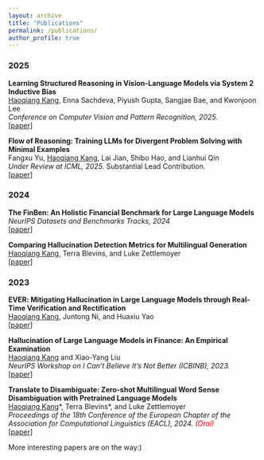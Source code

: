 ```yaml
---
layout: archive
title: "Publications"
permalink: /publications/
author_profile: true
---
```

### 2025

**Learning Structured Reasoning in Vision-Language Models via System 2 Inductive Bias** \
<u>Haoqiang Kang</u>, Enna Sachdeva, Piyush Gupta, Sangjae Bae, and Kwonjoon Lee \
*Conference on Computer Vision and Pattern Recognition, 2025.* \
[[paper]](https://arxiv.org/abs/2503.06514)

**Flow of Reasoning: Training LLMs for Divergent Problem Solving with Minimal Examples** \
Fangxu Yu, <u>Haoqiang Kang</u>, Lai Jian, Shibo Hao, and Lianhui Qin \
*Under Review at ICML, 2025.* Substantial Lead Contribution. \
[[paper]](https://arxiv.org/abs/2406.05673) 

### 2024

**The FinBen: An Holistic Financial Benchmark for Large Language Models** \
*NeurIPS Datasets and Benchmarks Tracks, 2024* \
[[paper]](https://arxiv.org/abs/2402.12659)

**Comparing Hallucination Detection Metrics for Multilingual Generation** \
<u>Haoqiang Kang</u>, Terra Blevins, and Luke Zettlemoyer \
[[paper]](https://arxiv.org/abs/2402.10496)

### 2023

**<span style="font-variant: small-caps;">EVER</span>: Mitigating Hallucination in Large Language Models through Real-Time Verification and Rectification**\
<u>Haoqiang Kang</u>, Juntong Ni, and Huaxiu Yao \
[[paper]](../papers/KangEVER2024.pdf)

**Hallucination of Large Language Models in Finance: An Empirical Examination** \
<u>Haoqiang Kang</u> and Xiao-Yang Liu  \
*NeurIPS Workshop on I Can’t Believe It’s Not Better (ICBINB), 2023.* \
[[paper]](https://openreview.net/pdf?id=SGiQxu8zFL)

**Translate to Disambiguate: Zero-shot Multilingual Word Sense Disambiguation with Pretrained Language Models** \
<u>Haoqiang Kang</u>\*, Terra Blevins\*, and Luke Zettlemoyer \
*Proceedings of the 18th Conference of the European Chapter of the Association for Computational Linguistics (EACL), 2024. <span style="color:red">(Oral)</span>* \
[[paper]](https://arxiv.org/abs/2304.13803)

<!-- Google tag (gtag.js) -->
<script async src="https://www.googletagmanager.com/gtag/js?id=G-38STV3VNWK"></script>
<script>
  window.dataLayer = window.dataLayer || [];
  function gtag(){dataLayer.push(arguments);}
  gtag('js', new Date());

  gtag('config', 'G-38STV3VNWK');
</script>


More interesting papers are on the way:)
